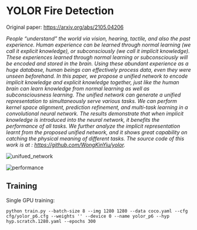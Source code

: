 # YOLOR Fire Detection

Original paper: https://arxiv.org/abs/2105.04206

*People “understand” the world via vision, hearing, tactile, and also the past experience. Human experience can be learned through normal learning (we call it explicit knowledge), or subconsciously (we call it implicit knowledge). These experiences learned through normal learning or subconsciously will be encoded and stored in the brain. Using these abundant experience as a huge database, human beings can effectively process data, even they were unseen beforehand. In this paper, we propose a unified network to encode implicit knowledge and explicit knowledge together, just like the human brain can learn knowledge from normal learning as well as subconsciousness learning. The unified network can generate a unified representation to simultaneously serve various tasks. We can perform kernel space alignment, prediction refinement, and multi-task learning in a convolutional neural network. The results demonstrate that when implicit knowledge is introduced into the neural network, it benefits the performance of all tasks. We further analyze the implicit representation learnt from the proposed unified network, and it shows great capability on catching the physical meaning of different tasks. The source code of this work is at : https://github.com/WongKinYiu/yolor.*

![unifued_network](https://user-images.githubusercontent.com/57320216/175899682-f363b4eb-463b-4ef9-a5d6-0c2bcd154124.png)

![performance](https://user-images.githubusercontent.com/57320216/175899731-e1fb92e3-e4ac-4d07-a659-8d83c38db9bd.png)

 ## Training
 
 Single GPU training:

    python train.py --batch-size 8 --img 1280 1280 --data coco.yaml --cfg cfg/yolor_p6.cfg --weights '' --device 0 --name yolor_p6 --hyp hyp.scratch.1280.yaml --epochs 300


